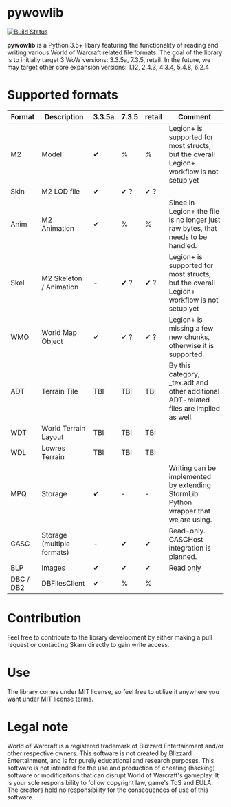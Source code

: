 # pywowlib
[![Build Status](https://travis-ci.org/WowDevTools/pywowlib.svg?branch=master)](https://travis-ci.org/WowDevTools/pywowlib)

**pywowlib** is a Python 3.5+ libary featuring the functionality of reading and writing various World of Warcraft related file formats.
The goal of the library is to initially target 3 WoW versions: 3.3.5a, 7.3.5, retail. 
In the future, we may target other core expansion versions: 1.12, 2.4.3, 4.3.4, 5.4.8, 6.2.4

# Supported formats

| Format 	| Description                	| 3.3.5a      	| 7.3.5         	| retail         	| Comment                                                                                                                                                               	|
|--------	|----------------------------	|-------------	|---------------	|---------------	|-----------------------------------------------------------------------------------------------------------------------------------------------------------------------	|
| M2     	| Model                      	| ✔ 	          | %           	  | %           	| Legion+ is supported for most structs, but the overall Legion+ workflow is not setup yet                                                                              	|
| Skin   	| M2 LOD file                	| ✔ 	          | ✔ ? 	          | ✔ ? 	       |                                                                                                                                                                       	|
| Anim   	| M2 Animation               	| ✔ 	          | %           	  | %           	| Since in Legion+ the file is no longer just raw bytes, that needs to be handled.                                                                                      	|
| Skel   	| M2 Skeleton / Animation    	| -           	| ✔  ?           	| ✔  ?          | Legion+ is supported for most structs, but the overall Legion+ workflow is not setup yet                                                                                                                                                                      	|
| WMO    	| World Map Object           	| ✔           	| ✔  ?           | ✔  ?          | Legion+ is missing a few new chunks, otherwise it is supported.                                                                                                       	|
| ADT    	| Terrain Tile               	| TBI         	| TBI           	| TBI            | By this category, _tex.adt and other additional ADT-related files are implied as well.                                                                                	|
| WDT    	| World Terrain Layout       	| TBI         	| TBI           	| TBI           	|                                                                                                                                                                       	|
| WDL    	| Lowres Terrain             	| TBI         	| TBI           	| TBI           	|                                                                                                                                                                       	|
| MPQ    	| Storage                    	| ✔           	| -               | -             	| Writing can be implemented by extending StormLib Python wrapper that we are using.                                                                                    	|
| CASC   	| Storage (multiple formats) 	| -           	| ✔           	  | ✔           	| Read-only. CASCHost integration is planned.|
| BLP     | Images                      | ✔             | ✔               | ✔            |  Read only                                   |
| DBC / DB2     |    DBFilesClient        | ✔             | %               | %            |                                    |
# Contribution
Feel free to contribute to the library development by either making a pull request or contacting Skarn directly to gain write access.

# Use
The library comes under MIT license, so feel free to utilize it anywhere you want under MIT license terms.

# Legal note
World of Warcraft is a registered trademark of Blizzard Entertainment and/or other respective owners.
This software is not created by Blizzard Entertainment, and is for purely educational and research purposes.
This software is not intended for the use and production of cheating (hacking) software or modificaitons that can disrupt World of Warcraft's gameplay.
It is your sole responsibility to follow copyright law, game's ToS and EULA. 
The creators hold no responsibility for the consequences of use of this software.
